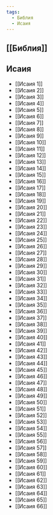 ```yaml
---
tags:
  - Библия
  - Исаия
---
```

## [[Библия]]
## Исаия
- [[Исаия 1]]
- [[Исаия 2]]
- [[Исаия 3]]
- [[Исаия 4]]
- [[Исаия 5]]
- [[Исаия 6]]
- [[Исаия 7]]
- [[Исаия 8]]
- [[Исаия 9]]
- [[Исаия 10]]
- [[Исаия 11]]
- [[Исаия 12]]
- [[Исаия 13]]
- [[Исаия 14]]
- [[Исаия 15]]
- [[Исаия 16]]
- [[Исаия 17]]
- [[Исаия 18]]
- [[Исаия 19]]
- [[Исаия 20]]
- [[Исаия 21]]
- [[Исаия 22]]
- [[Исаия 23]]
- [[Исаия 24]]
- [[Исаия 25]]
- [[Исаия 26]]
- [[Исаия 27]]
- [[Исаия 28]]
- [[Исаия 29]]
- [[Исаия 30]]
- [[Исаия 31]]
- [[Исаия 32]]
- [[Исаия 33]]
- [[Исаия 34]]
- [[Исаия 35]]
- [[Исаия 36]]
- [[Исаия 37]]
- [[Исаия 38]]
- [[Исаия 39]]
- [[Исаия 40]]
- [[Исаия 41]]
- [[Исаия 42]]
- [[Исаия 43]]
- [[Исаия 44]]
- [[Исаия 45]]
- [[Исаия 46]]
- [[Исаия 47]]
- [[Исаия 48]]
- [[Исаия 49]]
- [[Исаия 50]]
- [[Исаия 51]]
- [[Исаия 52]]
- [[Исаия 53]]
- [[Исаия 54]]
- [[Исаия 55]]
- [[Исаия 56]]
- [[Исаия 57]]
- [[Исаия 58]]
- [[Исаия 59]]
- [[Исаия 60]]
- [[Исаия 61]]
- [[Исаия 62]]
- [[Исаия 63]]
- [[Исаия 64]]
- [[Исаия 65]]
- [[Исаия 66]]
